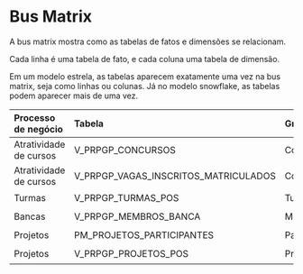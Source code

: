 # Bus Matrix

A bus matrix mostra como as tabelas de fatos e dimensões se relacionam.

Cada linha é uma tabela de fato, e cada coluna uma tabela de dimensão.

Em um modelo estrela, as tabelas aparecem exatamente uma vez na bus matrix, seja como linhas ou colunas. Já no modelo
snowflake, as tabelas podem aparecer mais de uma vez.


| Processo de negócio    | Tabela                               | 	Granularidade     | Medida | Calendário | V_PRPGP_TIPOS_COTAS | V_PRPGP_CONCURSOS | V_PRPGP_CURSOS_POS | V_PRPGP_DOCENTES_POS | V_PRPGP_DISCENTES_POS | V_PRPGP_DISCIPLINAS_POS | V_PRPGP_DEFESAS | V_PRPGP_MEMBROS_EXTERNOS_BANCAS | PM_PROJETOS_PARTICIPANTES | V_PRPGP_PROJETOS_POS_ORGAOS |   
|:-----------------------|:-------------------------------------|:-------------------|:-------|:-----------|:--------------------|:------------------|--------------------|----------------------|:----------------------|:------------------------|:----------------|---------------------------------|:--------------------------|:----------------------------|
| Atratividade de cursos | V_PRPGP_CONCURSOS                    | Concurso           |        | ✔️         | ✔️                  |                   |                    |                      |                       |                         |                 |                                 |                           |                             |
| Atratividade de cursos | V_PRPGP_VAGAS_INSCRITOS_MATRICULADOS | Concurso/Cota/Vaga |        |            |                     | ✔️                | ✔️                 |                      |                       |                         |                 |                                 |                           |                             |
| Turmas                 | V_PRPGP_TURMAS_POS                   | Turma              |        | ✔️         |                     |                   |                    | ✔️                   | ✔️                    | ✔️                      |                 |                                 |                           |                             |
| Bancas                 | V_PRPGP_MEMBROS_BANCA                | Membro             |        |            |                     |                   |                    | ✔️                   | ✔️                    |                         | ✔️              | ✔️                              |                           |                             |
| Projetos               | PM_PROJETOS_PARTICIPANTES            | Participante       |        |            |                     |                   |                    | ✔️                   | ✔️                    |                         |                 |                                 |                           |                             |                           |
| Projetos               | V_PRPGP_PROJETOS_POS                 | Projeto            |        |            |                     |                   |                    |                      |                       |                         |                 |                                 | ✔️                        | ✔️                          |

